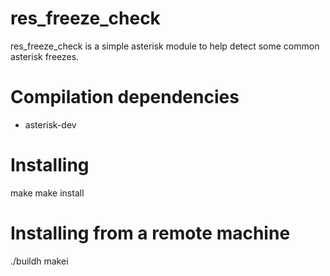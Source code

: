 res_freeze_check
================

res_freeze_check is a simple asterisk module to help detect some common asterisk
freezes.

Compilation dependencies
========================

* asterisk-dev


Installing
==========

make
make install


Installing from a remote machine
================================

./buildh makei

